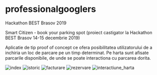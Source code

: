 # professionalgooglers
Hackathon BEST Brasov 2019

Smart Citizen - book your parking spot
(proiect castigator la Hackathon BEST Brasov 14-15 decembrie 2019)

Aplicatie de tip proof of concept ce ofera posibilitatea utilizatorului de a inchiria un loc de parcare pe un timp determinat.
Pe harta sunt afisate parcarile disponibile, de unde se poate interactiona cu parcarea dorita.

![index](https://i.imgur.com/5kgq7aO.jpg)
![istoric](https://i.imgur.com/KOF7Mls.png)
![facturare](https://i.imgur.com/AQvWQ9L.png)
![rezervare](https://i.imgur.com/u3kDRUJ.png)
![interactiune_harta](https://i.imgur.com/FYfa4X7.png)

